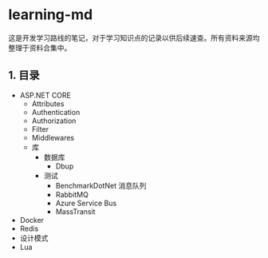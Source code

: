 # learning-md
这是开发学习路线的笔记，对于学习知识点的记录以供后续速查。所有资料来源均整理于资料合集中。

## 1. 目录
- ASP.NET CORE
    - Attributes
    - Authentication
    - Authorization
    - Filter
    - Middlewares
    - 库
        - 数据库
            - Dbup
        - 测试
            - BenchmarkDotNet
        消息队列
            - RabbitMQ
            - Azure Service Bus
            - MassTransit
- Docker
- Redis
- 设计模式
- Lua

